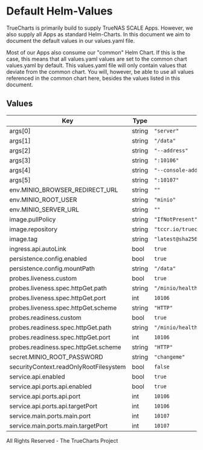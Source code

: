 # Default Helm-Values

TrueCharts is primarily build to supply TrueNAS SCALE Apps.
However, we also supply all Apps as standard Helm-Charts. In this document we aim to document the default values in our values.yaml file.

Most of our Apps also consume our "common" Helm Chart.
If this is the case, this means that all values.yaml values are set to the common chart values.yaml by default. This values.yaml file will only contain values that deviate from the common chart.
You will, however, be able to use all values referenced in the common chart here, besides the values listed in this document.

## Values

| Key | Type | Default | Description |
|-----|------|---------|-------------|
| args[0] | string | `"server"` |  |
| args[1] | string | `"/data"` |  |
| args[2] | string | `"--address"` |  |
| args[3] | string | `":10106"` |  |
| args[4] | string | `"--console-address"` |  |
| args[5] | string | `":10107"` |  |
| env.MINIO_BROWSER_REDIRECT_URL | string | `""` |  |
| env.MINIO_ROOT_USER | string | `"minio"` |  |
| env.MINIO_SERVER_URL | string | `""` |  |
| image.pullPolicy | string | `"IfNotPresent"` |  |
| image.repository | string | `"tccr.io/truecharts/minio"` |  |
| image.tag | string | `"latest@sha256:bd004ba41b2456f115c7f1360d7c49f4478f5d9ce20ad042c8ce2cf5aff46d24"` |  |
| ingress.api.autoLink | bool | `true` |  |
| persistence.config.enabled | bool | `true` |  |
| persistence.config.mountPath | string | `"/data"` |  |
| probes.liveness.custom | bool | `true` |  |
| probes.liveness.spec.httpGet.path | string | `"/minio/health/live"` |  |
| probes.liveness.spec.httpGet.port | int | `10106` |  |
| probes.liveness.spec.httpGet.scheme | string | `"HTTP"` |  |
| probes.readiness.custom | bool | `true` |  |
| probes.readiness.spec.httpGet.path | string | `"/minio/health/ready"` |  |
| probes.readiness.spec.httpGet.port | int | `10106` |  |
| probes.readiness.spec.httpGet.scheme | string | `"HTTP"` |  |
| secret.MINIO_ROOT_PASSWORD | string | `"changeme"` |  |
| securityContext.readOnlyRootFilesystem | bool | `false` |  |
| service.api.enabled | bool | `true` |  |
| service.api.ports.api.enabled | bool | `true` |  |
| service.api.ports.api.port | int | `10106` |  |
| service.api.ports.api.targetPort | int | `10106` |  |
| service.main.ports.main.port | int | `10107` |  |
| service.main.ports.main.targetPort | int | `10107` |  |

All Rights Reserved - The TrueCharts Project
